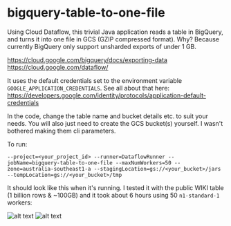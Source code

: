 # bigquery-table-to-one-file
Using Cloud Dataflow, this trivial Java application reads a table in BigQuery, and turns it into one file in GCS (GZIP compressed format). Why? Because currently BigQuery only support unsharded exports of under 1 GB.

https://cloud.google.com/bigquery/docs/exporting-data
https://cloud.google.com/dataflow/

It uses the default credentials set to the environment variable `GOOGLE_APPLICATION_CREDENTIALS`. See all about that here: https://developers.google.com/identity/protocols/application-default-credentials

In the code, change the table name and bucket details etc. to suit your needs. You will also just need to create the GCS bucket(s) yourself. I wasn't bothered making them cli parameters.

To run:

`--project=<your_project_id>
--runner=DataflowRunner
--jobName=bigquery-table-to-one-file
--maxNumWorkers=50
--zone=australia-southeast1-a
--stagingLocation=gs://<your_bucket>/jars
--tempLocation=gs://<your_bucket>/tmp`

It should look like this when it's running. I tested it with the public WIKI table (1 billion rows & ~100GB) and it took about 6 hours using 50 `n1-standard-1` workers:

![alt text](https://user-images.githubusercontent.com/5554342/30951859-7ee93e9a-a468-11e7-9875-e363b18966eb.png)
![alt text](https://user-images.githubusercontent.com/5554342/30951877-95c47de6-a468-11e7-8976-3cf4d923f4c2.png)
